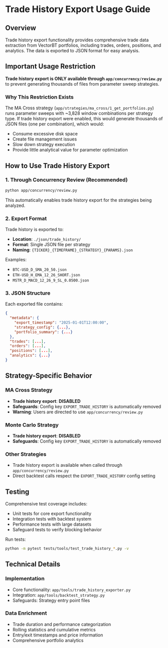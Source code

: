 # Trade History Export Usage Guide

## Overview

Trade history export functionality provides comprehensive trade data extraction from VectorBT portfolios, including trades, orders, positions, and analytics. The data is exported to JSON format for easy analysis.

## Important Usage Restriction

**Trade history export is ONLY available through `app/concurrency/review.py`** to prevent generating thousands of files from parameter sweep strategies.

### Why This Restriction Exists

The MA Cross strategy (`app/strategies/ma_cross/1_get_portfolios.py`) runs parameter sweeps with ~3,828 window combinations per strategy type. If trade history export were enabled, this would generate thousands of JSON files (one per combination), which would:

- Consume excessive disk space
- Create file management issues
- Slow down strategy execution
- Provide little analytical value for parameter optimization

## How to Use Trade History Export

### 1. Through Concurrency Review (Recommended)

```bash
python app/concurrency/review.py
```

This automatically enables trade history export for the strategies being analyzed.

### 2. Export Format

Trade history is exported to:

- **Location**: `./json/trade_history/`
- **Format**: Single JSON file per strategy
- **Naming**: `{TICKER}_{TIMEFRAME}_{STRATEGY}_{PARAMS}.json`

Examples:

- `BTC-USD_D_SMA_20_50.json`
- `ETH-USD_H_EMA_12_26_SHORT.json`
- `MSTR_D_MACD_12_26_9_SL_0.0500.json`

### 3. JSON Structure

Each exported file contains:

```json
{
  "metadata": {
    "export_timestamp": "2025-01-01T12:00:00",
    "strategy_config": {...},
    "portfolio_summary": {...}
  },
  "trades": [...],
  "orders": [...],
  "positions": [...],
  "analytics": {...}
}
```

## Strategy-Specific Behavior

### MA Cross Strategy

- **Trade history export**: **DISABLED**
- **Safeguards**: Config key `EXPORT_TRADE_HISTORY` is automatically removed
- **Warning**: Users are directed to use `app/concurrency/review.py`

### Monte Carlo Strategy

- **Trade history export**: **DISABLED**
- **Safeguards**: Config key `EXPORT_TRADE_HISTORY` is automatically removed

### Other Strategies

- Trade history export is available when called through `app/concurrency/review.py`
- Direct backtest calls respect the `EXPORT_TRADE_HISTORY` config setting

## Testing

Comprehensive test coverage includes:

- Unit tests for core export functionality
- Integration tests with backtest system
- Performance tests with large datasets
- Safeguard tests to verify blocking behavior

Run tests:

```bash
python -m pytest tests/tools/test_trade_history_*.py -v
```

## Technical Details

### Implementation

- Core functionality: `app/tools/trade_history_exporter.py`
- Integration: `app/tools/backtest_strategy.py`
- Safeguards: Strategy entry point files

### Data Enrichment

- Trade duration and performance categorization
- Rolling statistics and cumulative metrics
- Entry/exit timestamps and price information
- Comprehensive portfolio analytics
